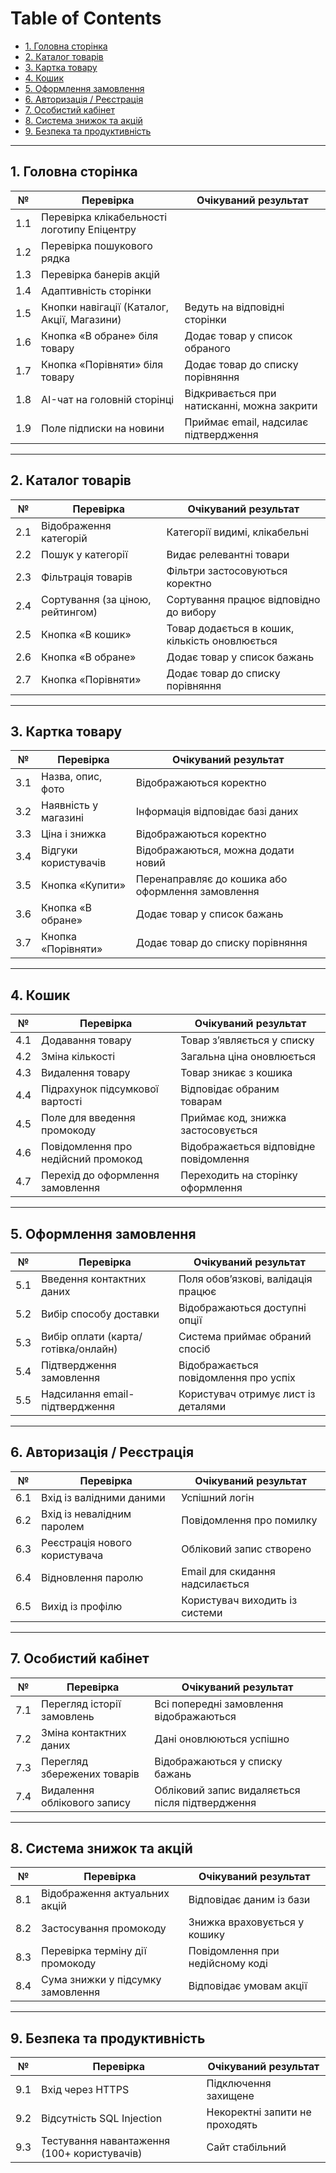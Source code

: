 
Table of Contents
=================
* [1. Головна сторінка](#1-головна-сторінка)
* [2. Каталог товарів](#2-каталог-товарів)
* [3. Картка товару](#3-картка-товару)
* [4. Кошик](#4-кошик)
* [5. Оформлення замовлення](#5-оформлення-замовлення)
* [6. Авторизація / Реєстрація](#6-авторизація--реєстрація)
* [7. Особистий кабінет](#7-особистий-кабінет)
* [8. Система знижок та акцій](#8-система-знижок-та-акцій)
* [9. Безпека та продуктивність](#9-безпека-та-продуктивність)

---

## 1. Головна сторінка

| № | Перевірка | Очікуваний результат |
|---|------------|----------------------|
| 1.1 | Перевірка клікабельності логотипу Епіцентру |
| 1.2 | Перевірка пошукового рядка |
| 1.3 | Перевірка банерів акцій |
| 1.4 | Адаптивність сторінки | 
| 1.5 | Кнопки навігації (Каталог, Акції, Магазини) | Ведуть на відповідні сторінки |
| 1.6 | Кнопка «В обране» біля товару | Додає товар у список обраного |
| 1.7 | Кнопка «Порівняти» біля товару | Додає товар до списку порівняння |
| 1.8 | AI-чат на головній сторінці | Відкривається при натисканні, можна закрити |
| 1.9 | Поле підписки на новини | Приймає email, надсилає підтвердження |

---

## 2. Каталог товарів

| № | Перевірка | Очікуваний результат |
|---|------------|----------------------|
| 2.1 | Відображення категорій | Категорії видимі, клікабельні |
| 2.2 | Пошук у категорії | Видає релевантні товари |
| 2.3 | Фільтрація товарів | Фільтри застосовуються коректно |
| 2.4 | Сортування (за ціною, рейтингом) | Сортування працює відповідно до вибору |
| 2.5 | Кнопка «В кошик» | Товар додається в кошик, кількість оновлюється |
| 2.6 | Кнопка «В обране» | Додає товар у список бажань |
| 2.7 | Кнопка «Порівняти» | Додає товар до списку порівняння |

---

## 3. Картка товару

| № | Перевірка | Очікуваний результат |
|---|------------|----------------------|
| 3.1 | Назва, опис, фото | Відображаються коректно |
| 3.2 | Наявність у магазині | Інформація відповідає базі даних |
| 3.3 | Ціна і знижка | Відображаються коректно |
| 3.4 | Відгуки користувачів | Відображаються, можна додати новий |
| 3.5 | Кнопка «Купити» | Перенаправляє до кошика або оформлення замовлення |
| 3.6 | Кнопка «В обране» | Додає товар у список бажань |
| 3.7 | Кнопка «Порівняти» | Додає товар до списку порівняння |

---

## 4. Кошик

| № | Перевірка | Очікуваний результат |
|---|------------|----------------------|
| 4.1 | Додавання товару | Товар з’являється у списку |
| 4.2 | Зміна кількості | Загальна ціна оновлюється |
| 4.3 | Видалення товару | Товар зникає з кошика |
| 4.4 | Підрахунок підсумкової вартості | Відповідає обраним товарам |
| 4.5 | Поле для введення промокоду | Приймає код, знижка застосовується |
| 4.6 | Повідомлення про недійсний промокод | Відображається відповідне повідомлення |
| 4.7 | Перехід до оформлення замовлення | Переходить на сторінку оформлення |

---

## 5. Оформлення замовлення

| № | Перевірка | Очікуваний результат |
|---|------------|----------------------|
| 5.1 | Введення контактних даних | Поля обов’язкові, валідація працює |
| 5.2 | Вибір способу доставки | Відображаються доступні опції |
| 5.3 | Вибір оплати (карта/готівка/онлайн) | Система приймає обраний спосіб |
| 5.4 | Підтвердження замовлення | Відображається повідомлення про успіх |
| 5.5 | Надсилання email-підтвердження | Користувач отримує лист із деталями |

---

## 6. Авторизація / Реєстрація

| № | Перевірка | Очікуваний результат |
|---|------------|----------------------|
| 6.1 | Вхід із валідними даними | Успішний логін |
| 6.2 | Вхід із невалідним паролем | Повідомлення про помилку |
| 6.3 | Реєстрація нового користувача | Обліковий запис створено |
| 6.4 | Відновлення паролю | Email для скидання надсилається |
| 6.5 | Вихід із профілю | Користувач виходить із системи |

---

## 7. Особистий кабінет

| № | Перевірка | Очікуваний результат |
|---|------------|----------------------|
| 7.1 | Перегляд історії замовлень | Всі попередні замовлення відображаються |
| 7.2 | Зміна контактних даних | Дані оновлюються успішно |
| 7.3 | Перегляд збережених товарів | Відображаються у списку бажань |
| 7.4 | Видалення облікового запису | Обліковий запис видаляється після підтвердження |

---

## 8. Система знижок та акцій

| № | Перевірка | Очікуваний результат |
|---|------------|----------------------|
| 8.1 | Відображення актуальних акцій | Відповідає даним із бази |
| 8.2 | Застосування промокоду | Знижка враховується у кошику |
| 8.3 | Перевірка терміну дії промокоду | Повідомлення при недійсному коді |
| 8.4 | Сума знижки у підсумку замовлення | Відповідає умовам акції |

---

## 9. Безпека та продуктивність

| № | Перевірка | Очікуваний результат |
|---|------------|----------------------|
| 9.1 | Вхід через HTTPS | Підключення захищене |
| 9.2 | Відсутність SQL Injection | Некоректні запити не проходять |
| 9.3 | Тестування навантаження (100+ користувачів) | Сайт стабільний |

